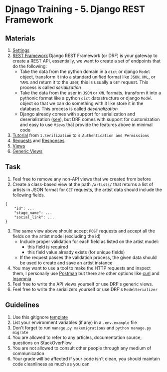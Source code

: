 # Djnago Training - 5. Django REST Framework

## Materials
1. [Settings](https://docs.djangoproject.com/en/4.0/topics/settings/)
2. [REST Framework](https://www.django-rest-framework.org/) Django REST Framework (or DRF) is your gateway to create a REST API, essentially, we want to create a set of endpoints that do the following:
    * Take the data from the python domain in a `dict` or django `Model` object, transform it into a standard unified format like `JSON`, `XML`, or `YAML` and return it to the user, this is usually a `GET` request. This process is called *serialization*
    * Take the data from the user in `JSON` or `XML` formats, transform it into a pythonic format like a python `dict` datastructure or django `Model` object so that we can do something with it like store it in the database. This process is called *deserialization*
    * Django already comes with support for serialization and deserialization ([see](https://docs.djangoproject.com/en/4.0/topics/serialization/)), but DRF comes with support for customization and easy to use `Views` that provide the features above in minimal code
3. [Tutorial](https://www.django-rest-framework.org/tutorial/1-serialization/) from `1.Serilization` to `4.Authentication and Permissions`
4. [Requests](https://www.django-rest-framework.org/api-guide/requests/) and [Responses](https://www.django-rest-framework.org/api-guide/responses/)
5. [Views](https://www.django-rest-framework.org/api-guide/views/)
6. [Generic Views](https://www.django-rest-framework.org/api-guide/generic-views/)


## Task
1. Feel free to remove any non-API views that we created from before
2. Create a class-based view at the path `/artists/` that returns a list of artists in JSON format for `GET` requests, the artist data should include the following fields. 
```
{
    "id": ...
    "stage_name": ...
    "social_link": ...
}
```
3. The same view above should accept `POST` requests and accept all the fields on the artist model (excluding the id)
    * Include proper validation for each field as listed on the artist model:
        * this field is required
        * this field value already exists (for unique fields)
    * If the request passes the validation process, the given data should be used to create and save an artist instance
4. You may want to use a tool to make the HTTP requests and inspect them, I personally use [Postman](https://www.postman.com/) but there are other options like [curl](https://curl.se/) and [Insomnia](https://insomnia.rest/)
5. Feel free to write the API views yourself or use DRF's generic views.
6. Feel free to write the serializers yourself or use DRF's `ModelSerializer`


## Guidelines
1. Use this gitignore [template](https://raw.githubusercontent.com/github/gitignore/master/Python.gitignore)
2. List your environment variables (if any) in a `.env.example` file
3. Don't forget to run `manage.py makemigrations` and `python manage.py migrate`
4. You are allowed to refer to any articles, documentation source, questions on StackOverFlow
5. You are not allowed to consult other people through any medium of communication
6. Your grade will be affected if your code isn't clean, you should maintain code cleanliness as much as you can